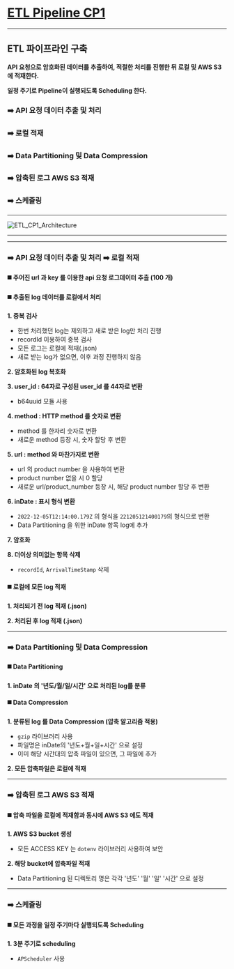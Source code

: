 # <U>ETL Pipeline CP1 </U>
----

## ETL 파이프라인 구축

**API 요청으로 암호화된 데이터를 추출하여, 적절한 처리를 진행한 뒤 로컬 및 AWS S3 에 적재한다.**

**일정 주기로 Pipeline이 실행되도록 Scheduling 한다.**
### ➡️ API 요청 데이터 추출 및 처리 
### ➡️ 로컬 적재 
### ➡️ Data Partitioning 및 Data Compression 
### ➡️ 압축된 로그 AWS S3 적재 
### ➡️ 스케쥴링

----
![ETL_CP1_Architecture](https://user-images.githubusercontent.com/97868775/226523848-0809cc15-a626-405e-b6b1-77130b96be90.jpg)

----
----

### ➡️ API 요청 데이터 추출 및 처리 ➡️ 로컬 적재

#### ◼️ 주어진 url 과 key 를 이용한 api 요청 로그데이터 추출 (100 개)

#### ◼️ 추출된 log 데이터를 로컬에서 처리
**1. 중복 검사**
+ 한번 처리했던 log는 제외하고 새로 받은 log만 처리 진행
+ recordId 이용하여 중복 검사
+ 모든 로그는 로컬에 적재(.json)
+ 새로 받는 log가 없으면, 이후 과정 진행하지 않음

**2. 암호화된 log 복호화**

**3. user_id : 64자로 구성된 user_id 를 44자로 변환**
+ b64uuid 모듈 사용

**4. method : HTTP method 를 숫자로 변환**
* method 를 한자리 숫자로 변환
* 새로운 method 등장 시, 숫자 할당 후 변환

**5. url : method 와 마찬가지로 변환**
* url 의 product number 을 사용하여 변환
* product number 없을 시 0 할당
* 새로운 url/product_number 등장 시, 해당 product number 할당 후 변환

**6. inDate : 표시 형식 변환**
* ```2022-12-05T12:14:00.179Z``` 의 형식을 ```221205121400179```의 형식으로 변환
* Data Partitioning 을 위한 inDate 항목 log에 추가

**7. 암호화**

**8. 더이상 의미없는 항목 삭제**
* ```recordId```, ```ArrivalTimeStamp``` 삭제

#### ◼️ 로컬에 모든 log 적재
**1. 처리되기 전 log 적재 (.json)**

**2. 처리된 후 log 적재 (.json)**

----

### ➡️ Data Partitioning 및 Data Compression

#### ◼️ Data Partitioning

**1. inDate 의 '년도/월/일/시간' 으로 처리된 log를 분류**

#### ◼️ Data Compression
**1. 분류된 log 를 Data Compression (압축 알고리즘 적용)**
* ```gzip``` 라이브러리 사용
* 파일명은 inDate의 '년도+월+일+시간' 으로 설정
* 이미 해당 시간대의 압축 파일이 있으면, 그 파일에 추가

**2. 모든 압축파일은 로컬에 적재**

----

### ➡️ 압축된 로그 AWS S3 적재

#### ◼️ 압축 파일을 로컬에 적재함과 동시에 AWS S3 에도 적재
**1. AWS S3 bucket 생성**
* 모든 ACCESS KEY 는 ```dotenv``` 라이브러리 사용하여 보안

**2. 해당 bucket에 압축파일 적재**
* Data Partitioning 된 디렉토리 명은 각각 '년도' '월' '일' '시간' 으로 설정

----

### ➡️ 스케쥴링

#### ◼️ 모든 과정을 일정 주기마다 실행되도록 Scheduling
**1. 3분 주기로 scheduling**
* ```APScheduler``` 사용